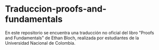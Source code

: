 # Traduccion-proofs-and-fundamentals
En este repositorio se encuentra una traducción no oficial del libro "Proofs and Fundamentals" de Ethan Bloch, realizada por estudiantes de la Universidad Nacional de Colombia.
